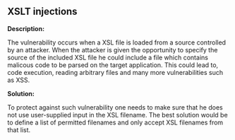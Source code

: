 
XSLT injections
-------

**Description:**

The vulnerability occurs when a XSL file is loaded from a source controlled by an attacker.
When the attacker is given the opportunity to specify the source of the included XSL file
he could include a file which contains malicous code to be parsed on the target application.
This could lead to, code execution, reading arbitrary files and many more
vulnerabilities such as XSS.


**Solution:**

To protect against such vulnerability one needs to make sure that he does not use 
user-supplied input in the XSL filename. 
The best solution would be to define a list of permitted filenames and 
only accept XSL filenames from that list.

	